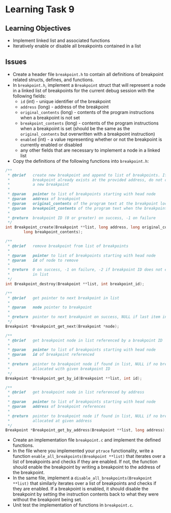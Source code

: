 # Learning Task 9

## Learning Objectives

* Implement linked list and associated functions
* Iteratively enable or disable all breakpoints contained in a list

## Issues

* Create a header file `breakpoint.h` to contain all definitions of breakpoint
    related structs, defines, and functions.
* In `breakpoint.h`, implement a `Breakpoint` struct that will represent a
    node in a linked list of breakpoints for the current debug session with the
    following fields:
    * `id` (int) - unique identifier of the breakpoint
    * `address` (long) - address of the breakpoint
    * `original_contents` (long) - contents of the program instructions when
        a breakpoint is not set
    * `breakpoint_contents` (long) - contents of the program instructions when
        a breakpoint is set (should be the same as the `original_contents` but
        overwritten with a breakpoint instruction)
    * `enabled` (int) - a value representing whether or not the breakpoint is
        currently enabled or disabled
    * any other fields that are necessary to implement a node in a linked list
* Copy the definitions of the following functions into `breakpoint.h`:

```c
/**
 * @brief   create new breakpoint and append to list of breakpoints. If a
 *          breakpoint already exists at the provided address, do not create
 *          a new breakpoint
 *
 * @param   pointer to list of breakpoints starting with head node
 * @param   address of breakpoint
 * @param   original_contents of the program text at the breakpoint location
 * @param   breakpoint_contents of the program text when the breakpoint is set
 *
 * @return  breakpoint ID (0 or greater) on success, -1 on failure
 */
int Breakpoint_create(Breakpoint **list, long address, long original_contents,
        long breakpoint_contents);

/**
 * @brief   remove breakpoint from list of breakpoints
 *
 * @param   pointer to list of breakpoints starting with head node
 * @param   id of node to remove
 *
 * @return  0 on success, -1 on failure, -2 if breakpoint ID does not exist
 *          in list
 */
int Breakpoint_destroy(Breakpoint **list, int breakpoint_id);

/**
 * @brief   get pointer to next breakpoint in list
 *
 * @param   node pointer to breakpoint
 *
 * @return  pointer to next breakpoint on success, NULL if last item in list
 */
Breakpoint *Breakpoint_get_next(Breakpoint *node);

/**
 * @brief   get breakpoint node in list referenced by a breakpoint ID
 *
 * @param   pointer to list of breakpoints starting with head node
 * @param   id of breakpoint referenced
 *
 * @return  pointer to breakpoint node if found in list, NULL if no breakpoint
 *          allocated with given breakpoint ID
 */
Breakpoint *Breakpoint_get_by_id(Breakpoint **list, int id);

/**
 * @brief   get breakpoint node in list referenced by address
 *
 * @param   pointer to list of breakpoints starting with head node
 * @param   address of breakpoint references
 *
 * @return  pointer to breakpoint node if found in list, NULL if no breakpoint
 *          allocated at given address
 */
Breakpoint *Breakpoint_get_by_address(Breakpoint **list, long address);
```

* Create an implementation file `breakpoint.c` and implement the defined
    functions.
* In the file where you implemented your `ptrace` functionality, write a
    function `enable_all_breakpoints(Breakpoint **list)` that iterates over
    a list of breakpoints and checks if they are enabled. If not, the function
    should enable the breakpoint by writing a breakpoint to the address of
    the breakpoint.
* In the same file, implement a `disable_all_breakpoints(Breakpoint **list)`
    that similarly iterates over a list of breakpoints and checks if they are
    enabled. If a breakpoint is enabled, it should disable the breakpoint by
    setting the instruction contents back to what they were without the
    breakpoint being set.
* Unit test the implementation of functions in `breakpoint.c`.
